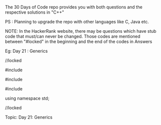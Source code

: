 The 30 Days of Code repo provides you with both questions and the respective solutions in "C++"

PS : Planning to upgrade the repo with other languages like C, Java etc.

NOTE:
In the HackerRank website, there may be questions which have stub code that must/can never be changed.
Those codes are mentioned between "#locked" in the beginning and the end of the codes in Answers

Eg:
Day 21 : Generics

//locked

#include <iostream>
  
#include <vector>
  
#include <string>

using namespace std;

//locked

Topic:
Day 21: Generics
